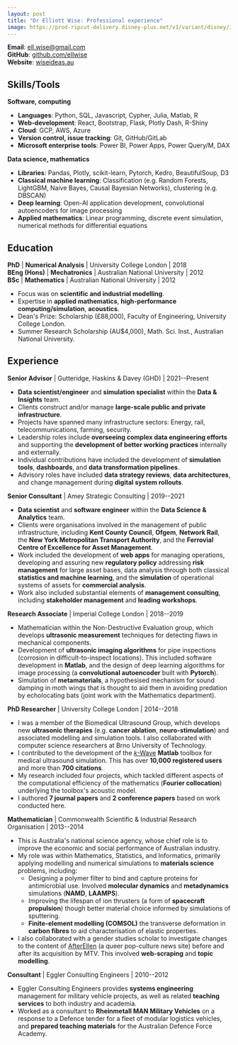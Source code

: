 ```yaml
---
layout: post
title: "Dr Elliott Wise: Professional experience"
image: https://prod-ripcut-delivery.disney-plus.net/v1/variant/disney/3136595AE132B2B525E3E1A576C2F6BA05519425C94D002FF67EA633A99D58C9/scale?aspectRatio=1.78&format=jpeg
---
```


**Email**: [ell.wise@gmail.com](mailto:ell.wise@gmail.com)  
**GitHub**: [github.com/ellwise](https://github.com/ellwise)  
**Website**: [wiseideas.au](https://wiseideas.au)

## Skills/Tools

**Software, computing**

- **Languages**: Python, SQL, Javascript, Cypher, Julia, Matlab, R
- **Web-development**: React, Bootstrap, Flask, Plotly Dash, R-Shiny
- **Cloud**: GCP, AWS, Azure
- **Version control, issue tracking**: Git, GitHub/GitLab
- **Microsoft enterprise tools**: Power BI, Power Apps, Power Query/M, DAX

**Data science, mathematics**

- **Libraries**: Pandas, Plotly, scikit-learn, Pytorch, Kedro, BeautifulSoup, D3
- **Classical machine learning**: Classification (e.g. Random Forests, LightGBM, Naive Bayes, Causal Bayesian Networks), clustering (e.g. DBSCAN)
- **Deep learning**: Open-AI application development, convolutional autoencoders for image processing
- **Applied mathematics**: Linear programming, discrete event simulation, numerical methods for differential equations

## Education

**PhD** | **Numerical Analysis** | University College London | 2018  
**BEng (Hons)** | **Mechatronics** | Australian National University | 2012  
**BSc** | **Mathematics** | Australian National University  | 2012

- Focus was on **scientific and industrial modelling**.
- Expertise in **applied mathematics**, **high-performance computing/simulation**, **acoustics**.
- Dean's Prize: Scholarship (£88,000), Faculty of Engineering, University College London.
- Summer Research Scholarship (AU$4,000), Math. Sci. Inst., Australian National University.

## Experience

**Senior Advisor** | Gutteridge, Haskins & Davey (GHD) | 2021--Present

- **Data scientist/engineer** and **simulation specialist** within the **Data & Insights** team.
- Clients construct and/or manage **large-scale public and private infrastructure**.
- Projects have spanned many infrastructure sectors: Energy, rail, telecommunications, farming, security.
- Leadership roles include **overseeing complex data engineering efforts** and supporting the **development of better working practices** internally and externally.
- Individual contributions have included the development of **simulation tools**, **dashboards**, and **data transformation pipelines**.
- Advisory roles have included **data strategy reviews**, **data architectures**, and change management during **digital system rollouts**.

**Senior Consultant** | Amey Strategic Consulting | 2019--2021

- **Data scientist** and **software engineer** within the **Data Science & Analytics** team.
- Clients were organisations involved in the management of public infrastructure, including **Kent County Council**, **Ofgem**, **Network Rail**, the **New York Metropolitan Transport Authority**, and the **Ferrovial Centre of Excellence for Asset Management**.
- Work included the development of **web apps** for managing operations, developing and assuring new **regulatory policy** addressing **risk management** for large asset bases, data analysis through both classical **statistics and machine learning**, and the **simulation** of operational systems of assets for **commercial analysis**.
- Work also included substantial elements of **management consulting**, including **stakeholder management** and **leading workshops**.

**Research Associate** | Imperial College London | 2018--2019

- Mathematician within the Non-Destructive Evaluation group, which develops **ultrasonic measurement** techniques for detecting flaws in mechanical components.
- Development of **ultrasonic imaging algorithms** for pipe inspections (corrosion in difficult-to-inspect locations). This included software development in **Matlab**, and the design of deep learning algorithms for image processing (a **convolutional autoencoder** built with **Pytorch**).
- Simulation of **metamaterials**, a hypothesised mechanism for sound damping in moth wings that is thought to aid them in avoiding predation by echolocating bats (joint work with the Mathematics department).

**PhD Researcher** | University College London | 2014--2018

- I was a member of the Biomedical Ultrasound Group, which develops new **ultrasonic therapies** (e.g. **cancer ablation**, **neuro-stimulation**) and associated modelling and simulation tools. I also collaborated with computer science researchers at Brno University of Technology.
- I contributed to the development of the [_k_-Wave](http://www.k-wave.org/) **Matlab** toolbox for medical ultrasound simulation. This has over **10,000 registered users** and more than **700 citations**.
- My research included four projects, which tackled different aspects of the computational efficiency of the mathematics (**Fourier collocation**) underlying the toolbox's acoustic model.
- I authored **7 journal papers** and **2 conference papers** based on work conducted here.

**Mathematician** | Commonwealth Scientific & Industrial Research Organisation | 2013--2014

- This is Australia's national science agency, whose chief role is to improve the economic and social performance of Australian industry.
- My role was within Mathematics, Statistics, and Informatics, primarily applying modelling and numerical simulations to **materials science** problems, including:
    - Designing a polymer filter to bind and capture proteins for antimicrobial use. Involved **molecular dynamics** and **metadynamics** simulations (**NAMD**, **LAAMPS**).
    - Improving the lifespan of ion thrusters (a form of **spacecraft propulsion**) though better material choice informed by simulations of sputtering.
    - **Finite-element modelling (COMSOL)** the transverse deformation in **carbon fibres** to aid characterisation of elastic properties.
- I also collaborated with a gender studies scholar to investigate changes to the content of [AfterEllen](https://www.afterellen.com/) (a queer pop-culture news site) before and after its acquisition by MTV. This involved **web-scraping** and **topic modelling**.

**Consultant** | Eggler Consulting Engineers | 2010--2012

- Eggler Consulting Engineers provides **systems engineering** management for military vehicle projects, as well as related **teaching services** to both industry and academia.
- Worked as a consultant to **Rheinmetall MAN Military Vehicles** on a response to a Defence tender for a fleet of modular logistics vehicles, and **prepared teaching materials** for the Australian Defence Force Academy.
